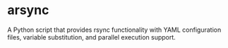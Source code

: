 # arsync
A Python script that provides rsync functionality with YAML configuration files, variable substitution, and parallel execution support.
